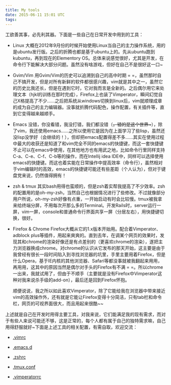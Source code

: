 ```yaml
---
title: My tools
date: 2015-06-11 15:01 UTC
tags:
---
```


工欲善其事，必先利其器。下面是一些自己在日常开发中用到的工具：

* Linux
  大概在2012年9月份的时候开始使用Linux当自己的主力操作系统，用的是ubuntu发行版。之后的折腾也都是基于ubuntu上的。先从ubuntu跑到kubuntu，再到现在的Elementory OS。总体来说感觉很好，尤其是开发，在命令行下能解决大部分问题。虽然没有啥游戏，但好在自己不是很好这一口~

* Gvim/Vim
用Gvim/Vim的历史可以追溯到自己的高中时期 = =，虽然那时自己不搞开发，但是对所有新鲜的软件都很感兴趣，vim就是其中之一，虽然它的历史比我还长，但是在遇到它时，它对我而言是全新的。之后偶尔用它来处理文本（hjkl的训练在那时完成），Firefox上也装了Vimperator，瞬间幻觉自己X格提高了不少……之后把系统从windows切换到linux后，vim就顺理成章的成为自己的主力编辑器。没事就折腾代码配色，操作配置，有关插件等，直到它变得越来越顺手。

* Emacs
没错，你没看错，我没打错，我们都没错（<del>，错的是这个世界~</del>），除了vim，我还使用emacs……之所以使用它是因为在上面学习了些lisp，虽然还没lisp没学好（会继续的！），但却把emacs配置得差不多……其实在使用过程中最大的收获还是知道了和vim完全不同的emacs的快捷键，而这一套快捷键不止可以在emacs中使用，在其他地方也有用武之地，比如命令行里同样支持C-a、C-e、C-f、C-b等的操作，而在Intellij idea IDE中，同样可以选择使用emacs的快捷键。而这也着实能在日常操作中提高效率（命令行），虽然相对于vim编辑时的高效，emacs的快捷键可能还有些差距（个人认为），但对于键盘党来说，仍然值得拥有！

* zsh & tmux
  其实bash用得也蛮顺的，但是zsh着实帮我提高了不少效率。zsh的配置用的是oh-my-zsh，当然自己也根据情况进行了些修改。不过就像部分用户所说，oh-my-zsh好像有点重，一开始启动有时会比较慢。tmux被我拿来给终端分屏，不用每次开那么多的Terminal。开发Rails时，server运行一屏，vim一屏，console和普通命令行界面共享一屏（分居左右），用快捷键切换，很好。

* Firefox & Chrome
Firefox大概从它的1.x版本开始用。配合着Vimperator、adblock plus等插件，用起来爽爽的。直到去年，在调某个网页的效果时，发现其和chrome的渲染好像还是有点差别的（更喜欢chrome的渲染），遂把主力浏览器换成chrome。对chrome的认识从它发布的那天开始，这主要是由于我曾经有很长一段时间陷入到寻找浏览器的坑里，手里主要用着Firefox，但是什么Opera，基于IE内核的其他浏览器、Safari等都没事就被我翻起来用用，再用用，这其中的原因当然是偶尔对手头的Firefox有不满 = =。所以chrome一出来，我就试用了，但由于不顺手（主要就是没有Firefox中Vimperator这种对我来说杀手级的add-on），最后还是回到Firefox怀抱。

    顺便说说，我之所以如此喜欢Vimperator，除了它能给我在浏览器中带来接近vim的高效操作外，还有就是它能让Firefox变得十分简洁，只有tab栏和命令栏，网页的可视界面很大，而且用起来很酷~~

上述就是自己在开发时用得主要工具，对我来说，它们能满足我的现有需求，而对于有些人来说可能还不够，这是正常的，每个人都有属于自己的独特需求嘛，自己用得舒服就好~下面是上述工具的相关配置，有需自取，欢迎交流：

* [.vimrc](https://github.com/lafwind/dotfile/blob/master/.vimrc)

* [.emacs.d](https://github.com/lafwind/dotfile/tree/master/.emacs.d)

* [.zshrc](https://github.com/lafwind/dotfile/blob/master/.zshrc)

* [.tmux.conf](https://github.com/lafwind/dotfile/blob/master/.tmux.conf)

* [.vimperatorrc](https://github.com/lafwind/dotfile/blob/master/.vimperatorrc)
